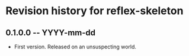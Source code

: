 # Revision history for reflex-skeleton

## 0.1.0.0 -- YYYY-mm-dd

* First version. Released on an unsuspecting world.
